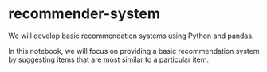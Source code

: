 # recommender-system

We will develop basic recommendation systems using Python and pandas.

In this notebook, we will focus on providing a basic recommendation system by suggesting items that are most similar to a particular item.
